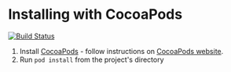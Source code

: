 # Installing with CocoaPods

[![Build Status](https://magnum.travis-ci.com/dmitryshashlov/Redmadrobot.svg?token=AUTUyf5RGAFYahuYbtxA&branch=master)](https://magnum.travis-ci.com/dmitryshashlov/Redmadrobot)

1. Install [CocoaPods](https://github.com/cocoapods/cocoapods) - follow instructions on [CocoaPods website](http://cocoapods.org).
2. Run `pod install` from the project's directory
